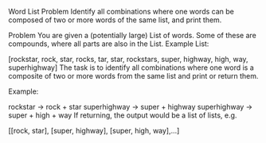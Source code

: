 Word List Problem
Identify all combinations where one words can be composed of two or more words of the same list, and print them.

Problem
You are given a (potentially large) List of words. Some of these are compounds, where all parts are also in the List. Example List:

[rockstar, rock, star, rocks, tar, star, rockstars, super, highway, high, way, superhighway]
The task is to identify all combinations where one word is a composite of two or more words from the same list and print or return them.

Example:

rockstar -> rock + star
superhighway -> super + highway
superhighway -> super + high + way
If returning, the output would be a list of lists, e.g.

[[rock, star], [super, highway], [super, high, way],...]
